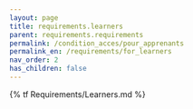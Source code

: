 ```yaml
---
layout: page
title: requirements.learners
parent: requirements.requirements
permalink: /condition_acces/pour_apprenants
permalink_en: /requirements/for_learners
nav_order: 2
has_children: false
---
```


{% tf Requirements/Learners.md %}